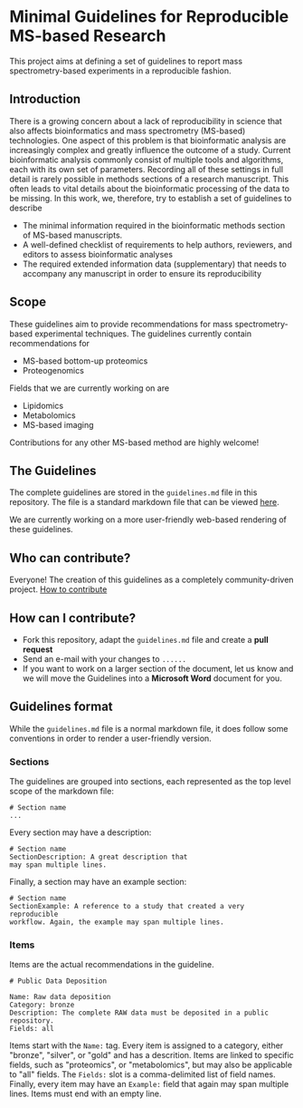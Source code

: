 # Minimal Guidelines for Reproducible MS-based Research

This project aims at defining a set of guidelines to report mass spectrometry-based experiments in a reproducible fashion.

## Introduction

There is a growing concern about a lack of reproducibility in science that also affects bioinformatics and mass spectrometry (MS-based) technologies. One aspect of this problem is that bioinformatic analysis are increasingly complex and greatly influence the outcome of a study. Current bioinformatic analysis commonly consist of multiple tools and algorithms, each with its own set of parameters. Recording all of these settings in full detail is rarely possible in methods sections of a research manuscript. This often leads to vital details about the bioinformatic processing of the data to be missing. In this work, we, therefore, try to establish a set of guidelines to describe 

  * The minimal information required in the bioinformatic methods section of MS-based  manuscripts.  
  * A well-defined checklist of requirements to help authors, reviewers, and editors to assess bioinformatic analyses 
  * The required extended information data (supplementary) that needs to accompany any manuscript in order to ensure its reproducibility

## Scope

These guidelines aim to provide recommendations for mass spectrometry-based experimental techniques. The guidelines currently contain recommendations for 

  * MS-based bottom-up proteomics
  * Proteogenomics

Fields that we are currently working on are

  * Lipidomics
  * Metabolomics
  * MS-based imaging

Contributions for any other MS-based method are highly welcome!

## The Guidelines

The complete guidelines are stored in the `guidelines.md` file in this repository. The file is a standard markdown file that can be viewed [here](./guidelines.md).

We are currently working on a more user-friendly web-based rendering of these guidelines.

## Who can contribute?

Everyone! The creation of this guidelines as a completely community-driven project. [How to contribute](https://github.com/ypriverol/ReproducibleMSGuidelines/blob/master/CONTRIBUTING.md) 

## How can I contribute?

  * Fork this repository, adapt the `guidelines.md` file and create a **pull request**
  * Send an e-mail with your changes to `......`
  * If you want to work on a larger section of the document, let us know and we will move the Guidelines into a **Microsoft Word** document for you.

## Guidelines format

While the `guidelines.md` file is a normal markdown file, it does follow some conventions in order to render a user-friendly version.

### Sections

The guidelines are grouped into sections, each represented as the top level scope of the markdown file:

```
# Section name
...
```

Every section may have a description:
```
# Section name
SectionDescription: A great description that
may span multiple lines.
```

Finally, a section may have an example section:
```
# Section name
SectionExample: A reference to a study that created a very reproducible
workflow. Again, the example may span multiple lines.
```

### Items

Items are the actual recommendations in the guideline. 

```
# Public Data Deposition

Name: Raw data deposition
Category: bronze
Description: The complete RAW data must be deposited in a public repository.
Fields: all
```

Items start with the `Name:` tag. Every item is assigned to a category, either "bronze", "silver", or "gold" and has a descrition. Items are linked to specific fields, such as "proteomics", or "metabolomics", but may also be applicable to "all" fields. The `Fields:` slot is a comma-delimited list of field names. Finally, every item may have an `Example:` field that again may span multiple lines. Items must end with an empty line.





